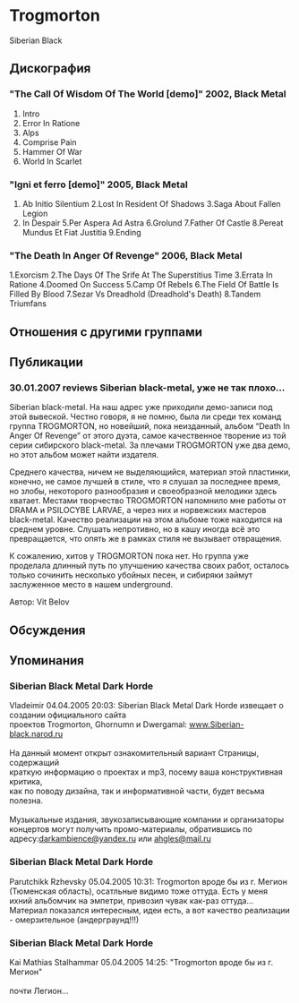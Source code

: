 # Trogmorton

Siberian Black

## Дискография

### "The Call Of Wisdom Of The World [demo]" 2002, Black Metal

1. Intro
2. Error In Ratione
3. Alps
4. Comprise Pain
5. Hammer Of War
6. World In Scarlet

### "Igni et ferro [demo]" 2005, Black Metal

1. Ab Initio Silentium
2.Lost In Resident Of Shadows
3.Saga About Fallen Legion
4. In Despair
5.Per Aspera Ad Astra
6.Grolund
7.Father Of Castle
8.Pereat Mundus Et Fiat Justitia
9.Ending

### "The Death In Anger Of Revenge" 2006, Black Metal

1.Exorcism
2.The Days Of The Srife At The Superstitius Time
3.Errata In Ratione
4.Doomed On Success
5.Camp Of Rebels
6.The Field Of Battle Is Filled By Blood
7.Sezar Vs Dreadhold (Dreadhold's Death)
8.Tandem Triumfans


## Отношения с другими группами


## Публикации

### 30.01.2007 reviews Siberian black-metal, уже не так плохо…

<P>Siberian black-metal. На наш адрес уже приходили демо-записи под этой вывеской. Честно говоря, я не помню, была ли среди тех команд группа TROGMORTON, но новейший, пока неизданный, альбом “Death In Anger Of Revenge” от этого дуэта, самое качественное творение из той серии сибирского black-metal. За плечами TROGMORTON уже два демо, но этот альбом может найти издателя.</P>
<P>Среднего качества, ничем не выделяющийся, материал этой пластинки, конечно, не самое лучшей в стиле, что я слушал за последнее время, но злобы, некоторого разнообразия и своеобразной мелодики здесь хватает. Местами творчество TROGMORTON напомнило мне работы от DRAMA и PSILOCYBE LARVAE, а через них и норвежских мастеров black-metal. Качество реализации на этом альбоме тоже находится на среднем уровне. Слушать непротивно, но в кашу иногда всё это превращается, что опять же в рамках стиля не вызывает отвращения. </P>
<P>К сожалению, хитов у TROGMORTON пока нет. Но группа уже проделала длинный путь по улучшению качества своих работ, осталось только сочинить несколько убойных песен, и сибиряки займут заслуженное место в нашем underground.</P>
Автор: Vit Belov


## Обсуждения


## Упоминания

### Siberian Black Metal Dark Horde

Vladeimir 04.04.2005 20:03:
Siberian Black Metal Dark Horde извещает о создании официального сайта<BR>проектов Trogmorton, Ghornumn и Dwergamal: www.Siberian-black.narod.ru<BR><BR>На данный момент открыт ознакомительный вариант Страницы, содержащий<BR>краткую информацию о проектах и mp3, посему ваша конструктивная критика,<BR>как по поводу дизайна, так и информативной части, будет весьма полезна.<BR><BR>Музыкальные издания, звукозаписывающие компании и организаторы концертов могут получить промо-материалы, обратившись по адресу:darkambience@yandex.ru или ahgles@mail.ru

### Siberian Black Metal Dark Horde

Parutchikk Rzhevsky 05.04.2005 10:31:
Trogmorton вроде бы из г. Мегион (Тюменская область), осатльные видимо тоже оттуда. Есть у меня ихний альбомчик на эмпетри, привозил чувак как-раз оттуда... Материал показался интересным, идеи есть, а вот качество реализации - омерзительное (андерграунд!!!)

### Siberian Black Metal Dark Horde

Kai Mathias Stalhammar 05.04.2005 14:25:
"Trogmorton вроде бы из г. Мегион"<BR><BR>почти Легион...

